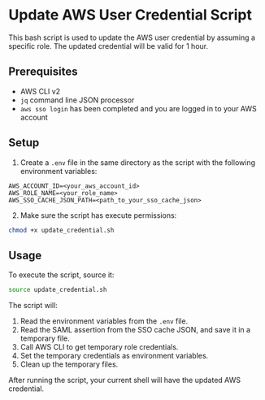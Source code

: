 # Update AWS User Credential Script

This bash script is used to update the AWS user credential by assuming a specific role. The updated credential will be valid for 1 hour.

## Prerequisites

- AWS CLI v2
- `jq` command line JSON processor
- `aws sso login` has been completed and you are logged in to your AWS account

## Setup

1. Create a `.env` file in the same directory as the script with the following environment variables:

```
AWS_ACCOUNT_ID=<your_aws_account_id>
AWS_ROLE_NAME=<your_role_name>
AWS_SSO_CACHE_JSON_PATH=<path_to_your_sso_cache_json>
```

2. Make sure the script has execute permissions:

```bash
chmod +x update_credential.sh
```

## Usage

To execute the script, source it:

```bash
source update_credential.sh
```

The script will:

1. Read the environment variables from the `.env` file.
2. Read the SAML assertion from the SSO cache JSON, and save it in a temporary file.
3. Call AWS CLI to get temporary role credentials.
4. Set the temporary credentials as environment variables.
5. Clean up the temporary files.

After running the script, your current shell will have the updated AWS credential.
